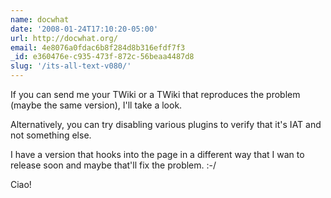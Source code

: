 ```yaml
---
name: docwhat
date: '2008-01-24T17:10:20-05:00'
url: http://docwhat.org/
email: 4e8076a0fdac6b8f284d8b316efdf7f3
_id: e360476e-c935-473f-872c-56beaa4487d8
slug: '/its-all-text-v080/'
---
```


If you can send me your TWiki or a TWiki that reproduces the problem (maybe
the same version), I'll take a look.

Alternatively, you can try disabling various plugins to verify that it's IAT
and not something else.

I have a version that hooks into the page in a different way that I wan to
release soon and maybe that'll fix the problem. :-/

Ciao!
